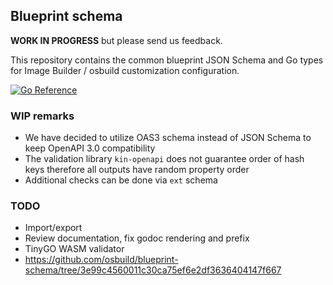 ## Blueprint schema

**WORK IN PROGRESS** but please send us feedback.

This repository contains the common blueprint JSON Schema and Go types for Image Builder / osbuild customization configuration.

[![Go Reference](https://pkg.go.dev/badge/github.com/osbuild/blueprint-schema.svg)](https://pkg.go.dev/github.com/osbuild/blueprint-schema)

### WIP remarks

* We have decided to utilize OAS3 schema instead of JSON Schema to keep OpenAPI 3.0 compatibility
* The validation library `kin-openapi` does not guarantee order of hash keys therefore all outputs have random property order
* Additional checks can be done via `ext` schema

### TODO

* Import/export
* Review documentation, fix godoc rendering and prefix
* TinyGO WASM validator
* https://github.com/osbuild/blueprint-schema/tree/3e99c4560011c30ca75ef6e2df3636404147f667
